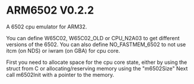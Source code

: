 # ARM6502 V0.2.2
A 6502 cpu emulator for ARM32.

You can define W65C02, W65C02_OLD or CPU_N2A03 to get different versions of the 6502.
You can also define NO_FASTMEM_6502 to not use itcm (on NDS) or iwram (on GBA) for cpu core.

First you need to allocate space for the cpu core state, either by using the struct from C or allocating/reserving memory using the "m6502Size"
Next call m6502Init with a pointer to the memory.
